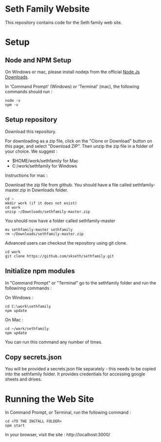 # Seth Family Website

This repository contains code for the Seth family web site. 

# Setup

## Node and NPM Setup

On Windows or mac, please install nodejs from the official [Node Js Downloads](https://nodejs.org/en/download/).

In 'Command Prompt' (Windows) or 'Terminal' (mac), the following commands should run : 

```shell
node -v
npm -v
```

## Setup repository

Download this repository. 

For downloading as a zip file, click on the "Clone or Download" button on this page, and select "Download ZIP". Then unzip the zip file in a folder of your choice. We suggest :

* $HOME/work/sethfamily for Mac
* C:/work/sethfamily for Windows

Instructions for mac :

Download the zip file from github. You should have a file called sethfamily-master.zip in Downloads folder.

```shell
cd ~
mkdir work (if it does not exist)
cd work
unzip ~/Downloads/sethfamily-master.zip
```

You should now have a folder called sethfamily-master

```shell
mv sethfamily-master sethfamily
rm ~/Downloads/sethfamily-master.zip
```

Advanced users can checkout the repository using git clone.

```shell
cd work
git clone https://github.com/skseth/sethfamily.git
```

## Initialize npm modules

In "Command Prompt" or "Terminal" go to the sethfamily folder and run the followinng commands :

On Windows :

```shell
cd C:\work\sethfamily
npm update
```

On Mac :

```shell
cd ~/work/sethfamily
npm update
```

You can run this command any number of times.

## Copy secrets.json

You will be provided a secrets.json file separately - this needs to be copied into the sethfamily folder. It provides credentials for accessing google sheets and drives.

# Running the Web Site

In Command Prompt, or Terminal, run the following command :

```shell
cd <TO THE INSTALL FOLDER>
npm start
```

In your browser, visit the site : http://localhost:3000/




